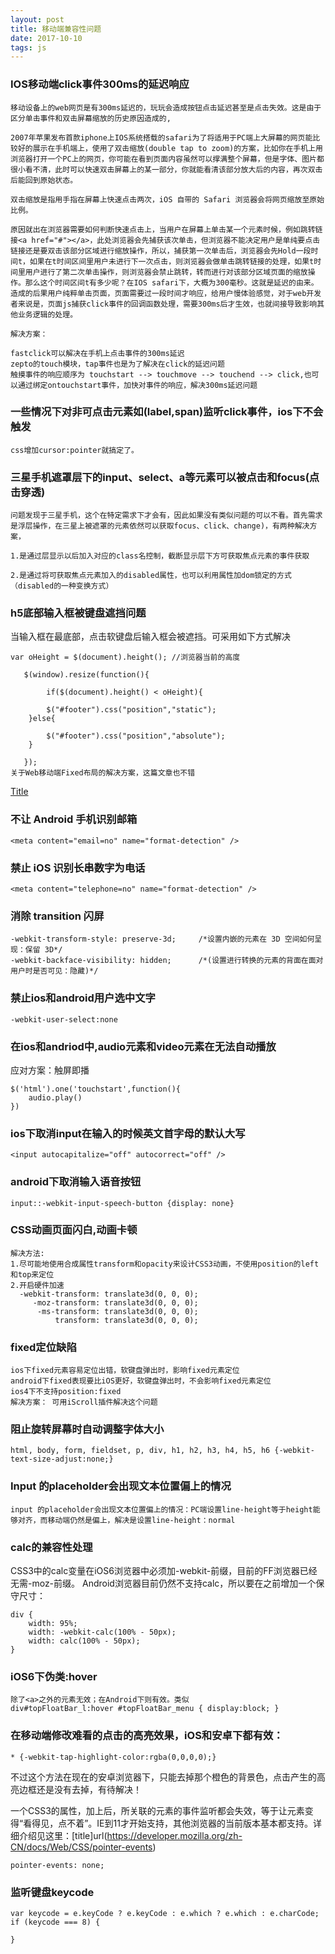 ```yaml
---
layout: post
title: 移动端兼容性问题
date: 2017-10-10
tags: js
---
```



### IOS移动端click事件300ms的延迟响应
  
```
移动设备上的web网页是有300ms延迟的，玩玩会造成按钮点击延迟甚至是点击失效。这是由于区分单击事件和双击屏幕缩放的历史原因造成的,

2007年苹果发布首款iphone上IOS系统搭载的safari为了将适用于PC端上大屏幕的网页能比较好的展示在手机端上，使用了双击缩放(double tap to zoom)的方案，比如你在手机上用浏览器打开一个PC上的网页，你可能在看到页面内容虽然可以撑满整个屏幕，但是字体、图片都很小看不清，此时可以快速双击屏幕上的某一部分，你就能看清该部分放大后的内容，再次双击后能回到原始状态。

双击缩放是指用手指在屏幕上快速点击两次，iOS 自带的 Safari 浏览器会将网页缩放至原始比例。

原因就出在浏览器需要如何判断快速点击上，当用户在屏幕上单击某一个元素时候，例如跳转链接<a href="#"></a>，此处浏览器会先捕获该次单击，但浏览器不能决定用户是单纯要点击链接还是要双击该部分区域进行缩放操作，所以，捕获第一次单击后，浏览器会先Hold一段时间t，如果在t时间区间里用户未进行下一次点击，则浏览器会做单击跳转链接的处理，如果t时间里用户进行了第二次单击操作，则浏览器会禁止跳转，转而进行对该部分区域页面的缩放操作。那么这个时间区间t有多少呢？在IOS safari下，大概为300毫秒。这就是延迟的由来。造成的后果用户纯粹单击页面，页面需要过一段时间才响应，给用户慢体验感觉，对于web开发者来说是，页面js捕获click事件的回调函数处理，需要300ms后才生效，也就间接导致影响其他业务逻辑的处理。

解决方案：

fastclick可以解决在手机上点击事件的300ms延迟
zepto的touch模块，tap事件也是为了解决在click的延迟问题
触摸事件的响应顺序为 touchstart --> touchmove --> touchend --> click,也可以通过绑定ontouchstart事件，加快对事件的响应，解决300ms延迟问题
```

### 一些情况下对非可点击元素如(label,span)监听click事件，ios下不会触发
```
css增加cursor:pointer就搞定了。
```

### 三星手机遮罩层下的input、select、a等元素可以被点击和focus(点击穿透)
```
问题发现于三星手机，这个在特定需求下才会有，因此如果没有类似问题的可以不看。首先需求是浮层操作，在三星上被遮罩的元素依然可以获取focus、click、change)，有两种解决方案，

1.是通过层显示以后加入对应的class名控制，截断显示层下方可获取焦点元素的事件获取

2.是通过将可获取焦点元素加入的disabled属性，也可以利用属性加dom锁定的方式（disabled的一种变换方式）
```

### h5底部输入框被键盘遮挡问题

当输入框在最底部，点击软键盘后输入框会被遮挡。可采用如下方式解决

```
var oHeight = $(document).height(); //浏览器当前的高度
   
   $(window).resize(function(){
 
        if($(document).height() < oHeight){
         
        $("#footer").css("position","static");
    }else{
         
        $("#footer").css("position","absolute");
    }
        
   });
关于Web移动端Fixed布局的解决方案，这篇文章也不错
```
[Title](http://efe.baidu.com/blog/mobile-fixed-layout/)   

### 不让 Android 手机识别邮箱
```
<meta content="email=no" name="format-detection" />
```

### 禁止 iOS 识别长串数字为电话
```
<meta content="telephone=no" name="format-detection" />
```

### 消除 transition 闪屏
```
-webkit-transform-style: preserve-3d;     /*设置内嵌的元素在 3D 空间如何呈现：保留 3D*/
-webkit-backface-visibility: hidden;      /*(设置进行转换的元素的背面在面对用户时是否可见：隐藏)*/
```

### 禁止ios和android用户选中文字
```
-webkit-user-select:none
```

### 在ios和andriod中,audio元素和video元素在无法自动播放
应对方案：触屏即播
```
$('html').one('touchstart',function(){
    audio.play()
})
```

### ios下取消input在输入的时候英文首字母的默认大写
```
<input autocapitalize="off" autocorrect="off" />
```

### android下取消输入语音按钮
```
input::-webkit-input-speech-button {display: none}
```

### CSS动画页面闪白,动画卡顿
```
解决方法:
1.尽可能地使用合成属性transform和opacity来设计CSS3动画，不使用position的left和top来定位
2.开启硬件加速
  -webkit-transform: translate3d(0, 0, 0);
     -moz-transform: translate3d(0, 0, 0);
      -ms-transform: translate3d(0, 0, 0);
          transform: translate3d(0, 0, 0);
```

### fixed定位缺陷
```
ios下fixed元素容易定位出错，软键盘弹出时，影响fixed元素定位
android下fixed表现要比iOS更好，软键盘弹出时，不会影响fixed元素定位
ios4下不支持position:fixed
解决方案： 可用iScroll插件解决这个问题
```

### 阻止旋转屏幕时自动调整字体大小
```
html, body, form, fieldset, p, div, h1, h2, h3, h4, h5, h6 {-webkit-text-size-adjust:none;}
```

### Input 的placeholder会出现文本位置偏上的情况
```
input 的placeholder会出现文本位置偏上的情况：PC端设置line-height等于height能够对齐，而移动端仍然是偏上，解决是设置line-height：normal
```

###  calc的兼容性处理
CSS3中的calc变量在iOS6浏览器中必须加-webkit-前缀，目前的FF浏览器已经无需-moz-前缀。
Android浏览器目前仍然不支持calc，所以要在之前增加一个保守尺寸：
```
div { 
    width: 95%; 
    width: -webkit-calc(100% - 50px); 
    width: calc(100% - 50px); 
}
```

###  iOS6下伪类:hover
```
除了<a>之外的元素无效；在Android下则有效。类似
div#topFloatBar_l:hover #topFloatBar_menu { display:block; }
```

### 在移动端修改难看的点击的高亮效果，iOS和安卓下都有效：
```
* {-webkit-tap-highlight-color:rgba(0,0,0,0);}
```
不过这个方法在现在的安卓浏览器下，只能去掉那个橙色的背景色，点击产生的高亮边框还是没有去掉，有待解决！

一个CSS3的属性，加上后，所关联的元素的事件监听都会失效，等于让元素变得“看得见，点不着”。IE到11才开始支持，其他浏览器的当前版本基本都支持。详细介绍见这里：[title]url(https://developer.mozilla.org/zh-CN/docs/Web/CSS/pointer-events)
```
pointer-events: none;
```

### 监听键盘keycode
```
var keycode = e.keyCode ? e.keyCode : e.which ? e.which : e.charCode;
if (keycode === 8) {
	
}
```


